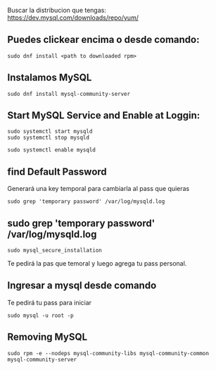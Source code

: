 Buscar la distribucion que tengas:
https://dev.mysql.com/downloads/repo/yum/ 

## Puedes clickear encima o desde comando:
~~~
sudo dnf install <path to downloaded rpm>
~~~

## Instalamos MySQL
~~~
sudo dnf install mysql-community-server
~~~

## Start MySQL Service and Enable at Loggin:
~~~
sudo systemctl start mysqld
sudo systemctl stop mysqld

sudo systemctl enable mysqld
~~~

## find Default Password
Generará una key temporal para cambiarla al pass que quieras
~~~
sudo grep 'temporary password' /var/log/mysqld.log
~~~

## sudo grep 'temporary password' /var/log/mysqld.log
~~~
sudo mysql_secure_installation
~~~
Te pedirá la pas que temoral y luego agrega tu pass personal.

## Ingresar a mysql desde comando
Te pedirá tu pass para iniciar
~~~
sudo mysql -u root -p
~~~

## Removing MySQL
~~~
sudo rpm -e --nodeps mysql-community-libs mysql-community-common mysql-community-server
~~~

